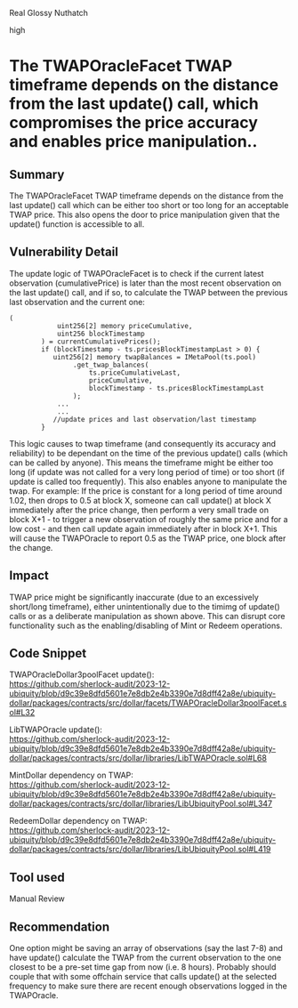 Real Glossy Nuthatch

high

# The TWAPOracleFacet TWAP timeframe depends on the distance from the last update() call, which compromises the price accuracy and enables price manipulation..

## Summary
The TWAPOracleFacet TWAP timeframe depends on the distance from the last update() call which can be either too short or too long for an acceptable TWAP price. This also opens the door to price manipulation given that the update() function is accessible to all.

## Vulnerability Detail
The update logic of TWAPOracleFacet is to check if the current latest observation (cumulativePrice) is later than the most recent observation on the last update() call, and if so, to calculate the TWAP between the previous last observation and the current one: 
```solidity
(
            uint256[2] memory priceCumulative,
            uint256 blockTimestamp
        ) = currentCumulativePrices();
        if (blockTimestamp - ts.pricesBlockTimestampLast > 0) {
           uint256[2] memory twapBalances = IMetaPool(ts.pool)
                .get_twap_balances(
                    ts.priceCumulativeLast,
                    priceCumulative,
                    blockTimestamp - ts.pricesBlockTimestampLast
                );
            ...
            ...    
           //update prices and last observation/last timestamp
        }
```
This logic causes to twap timeframe (and consequently its accuracy and reliability) to be dependant on the time of the previous update() calls (which can be called by anyone). This means the timeframe might be either too long (if update was not called for a very long period of time) or too short (if update is called too frequently). This also enables anyone to manipulate the twap. For example:
If the price is constant for a long period of time around 1.02, then drops to 0.5 at block X, someone can call update() at block X immediately after the price change, then perform a very small trade on block X+1 - to trigger a new observation of roughly the same price and for a low cost - and then call update again immediately after in block X+1. This will cause the TWAPOracle to report 0.5 as the TWAP price, one block after the change.

## Impact
TWAP price might be significantly inaccurate (due to an excessively short/long timeframe), either unintentionally due to the timimg of update() calls or as a deliberate manipulation as shown above. This can disrupt core functionality such as the enabling/disabling of Mint or Redeem operations.

## Code Snippet
TWAPOracleDollar3poolFacet update():  
https://github.com/sherlock-audit/2023-12-ubiquity/blob/d9c39e8dfd5601e7e8db2e4b3390e7d8dff42a8e/ubiquity-dollar/packages/contracts/src/dollar/facets/TWAPOracleDollar3poolFacet.sol#L32

LibTWAPOracle update():  
https://github.com/sherlock-audit/2023-12-ubiquity/blob/d9c39e8dfd5601e7e8db2e4b3390e7d8dff42a8e/ubiquity-dollar/packages/contracts/src/dollar/libraries/LibTWAPOracle.sol#L68

MintDollar dependency on TWAP:  
https://github.com/sherlock-audit/2023-12-ubiquity/blob/d9c39e8dfd5601e7e8db2e4b3390e7d8dff42a8e/ubiquity-dollar/packages/contracts/src/dollar/libraries/LibUbiquityPool.sol#L347

RedeemDollar dependency on TWAP:  
https://github.com/sherlock-audit/2023-12-ubiquity/blob/d9c39e8dfd5601e7e8db2e4b3390e7d8dff42a8e/ubiquity-dollar/packages/contracts/src/dollar/libraries/LibUbiquityPool.sol#L419

## Tool used

Manual Review

## Recommendation
One option might be saving an array of observations (say the last 7-8) and have update() calculate the TWAP from the current observation to the one closest to be a pre-set time gap from now (i.e. 8 hours). Probably should couple that with some offchain service that calls update() at the selected frequency to make sure there are recent enough observations logged in the TWAPOracle.
